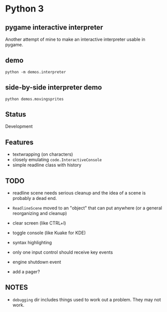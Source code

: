 # Python 3

## pygame interactive interpreter

Another attempt of mine to make an interactive interpreter usable in pygame.

## demo

`python -m demos.interpreter`

## side-by-side interpreter demo

`python demos.movingsprites`

## Status

Development

## Features

* textwrapping (on characters)
* closely emulating `code.InteractiveConsole`
* simple readline class with history

## TODO

* readline scene needs serious cleanup and the idea of a scene is probably a dead end.

* `ReadlineScene` moved to an "object" that can put anywhere (or a general reorganizing and cleanup)
* clear screen (like CTRL+l)
* toggle console (like Kuake for KDE)
* syntax highlighting
* only one input control should receive key events
* engine shutdown event
* add a pager?

## NOTES

* `debugging` dir includes things used to work out a problem. They may not work.
